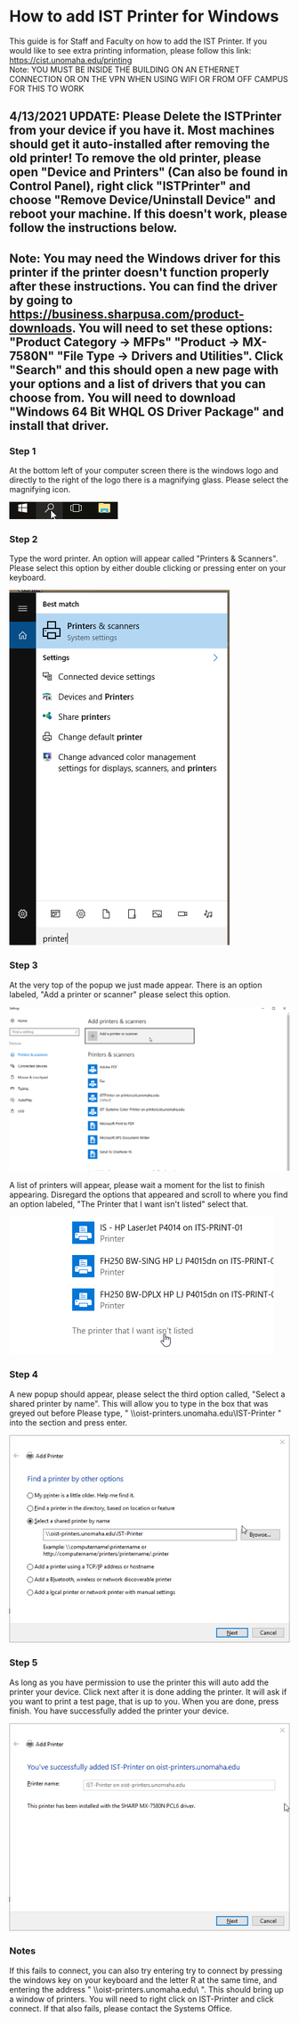 # How to add IST Printer for Windows

This guide is for Staff and Faculty on how to add the IST Printer. If you would like to see extra printing information, please follow this link: https://cist.unomaha.edu/printing  
Note: YOU MUST BE INSIDE THE BUILDING ON AN ETHERNET CONNECTION OR ON THE VPN WHEN USING WIFI OR FROM OFF CAMPUS FOR THIS TO WORK

## 4/13/2021 UPDATE: Please Delete the ISTPrinter from your device if you have it. Most machines should get it auto-installed after removing the old printer! To remove the old printer, please open "Device and Printers" (Can also be found in Control Panel), right click "ISTPrinter" and choose "Remove Device/Uninstall Device" and reboot your machine. If this doesn't work, please follow the instructions below.

## Note: You may need the Windows driver for this printer if the printer doesn't function properly after these instructions. You can find the driver by going to https://business.sharpusa.com/product-downloads. You will need to set these options: "Product Category -> MFPs" "Product -> MX-7580N" "File Type -> Drivers and Utilities". Click "Search" and this should open a new page with your options and a list of drivers that you can choose from. You will need to download "Windows 64 Bit WHQL OS Driver Package" and install that driver.

### Step 1 
At the bottom left of your computer screen there is the windows logo and directly to the right of the logo there is a magnifying glass. Please select the magnifying icon. 

![search](pictures/search.png)

### Step 2 
Type the word printer. An option will appear called "Printers & Scanners". Please select this option by either double clicking or pressing enter on your keyboard. 

![printers](pictures/printers.png)

### Step 3
At the very top of the popup we just made appear. There is an option labeled, "Add a printer or scanner" please select this option.

![add](pictures/add.png)

A list of printers will appear, please wait a moment for the list to finish appearing. Disregard the options that appeared and scroll to where you find an option labeled, "The Printer that I want isn't listed" select that. 

![not_listed](pictures/not_listed.png)

### Step 4
A new popup should appear, please select the third option called, "Select a shared printer by name". This will allow you to type in the box that was greyed out before
Please type, " \\\oist-printers.unomaha.edu\IST-Printer " into the section and press enter. 

![select](pictures/selectPrinter.png)

### Step 5
As long as you have permission to use the printer this will auto add the printer your device. Click next after it is done adding the printer. It will ask if you want to print a test page, that is up to you. When you are done, press finish. You have successfully added the printer your device.

![added](pictures/success.png)

### Notes
If this fails to connect, you can also try entering try to connect by pressing the windows key on your keyboard and the letter R at the same time, and entering the address " \\\oist-printers.unomaha.edu\ ". This should bring up a window of printers. You will need to right click on IST-Printer and click connect. If that also fails, please contact the Systems Office.

